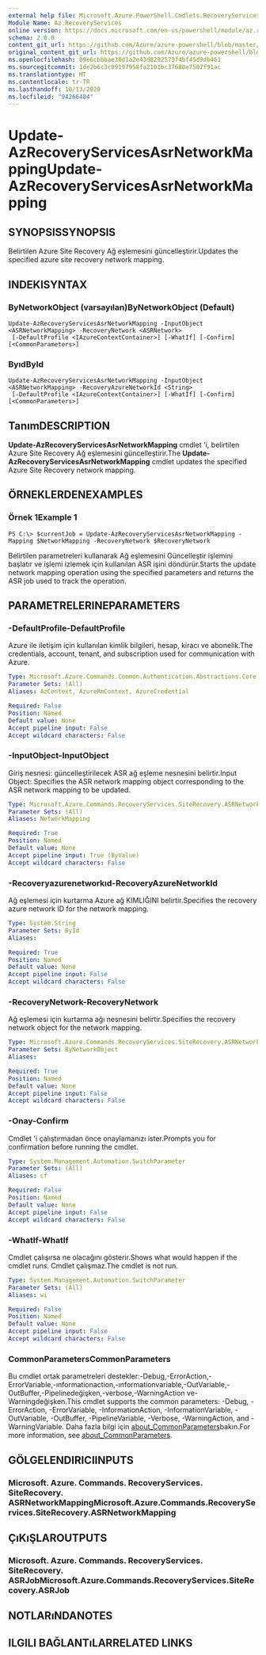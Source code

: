 ```yaml
---
external help file: Microsoft.Azure.PowerShell.Cmdlets.RecoveryServices.SiteRecovery.dll-Help.xml
Module Name: Az.RecoveryServices
online version: https://docs.microsoft.com/en-us/powershell/module/az.recoveryservices/update-azrecoveryservicesasrnetworkmapping
schema: 2.0.0
content_git_url: https://github.com/Azure/azure-powershell/blob/master/src/RecoveryServices/RecoveryServices/help/Update-AzRecoveryServicesAsrNetworkMapping.md
original_content_git_url: https://github.com/Azure/azure-powershell/blob/master/src/RecoveryServices/RecoveryServices/help/Update-AzRecoveryServicesAsrNetworkMapping.md
ms.openlocfilehash: 09e6cbbbae30d1a2e43d8292573f4bf45d9db461
ms.sourcegitcommit: 1de2b6c3c99197958fa2101bc37680e7507f91ac
ms.translationtype: MT
ms.contentlocale: tr-TR
ms.lasthandoff: 10/13/2020
ms.locfileid: "94266484"
---
```

# <span data-ttu-id="227f6-101">Update-AzRecoveryServicesAsrNetworkMapping</span><span class="sxs-lookup"><span data-stu-id="227f6-101">Update-AzRecoveryServicesAsrNetworkMapping</span></span>

## <span data-ttu-id="227f6-102">SYNOPSIS</span><span class="sxs-lookup"><span data-stu-id="227f6-102">SYNOPSIS</span></span>
<span data-ttu-id="227f6-103">Belirtilen Azure Site Recovery Ağ eşlemesini güncelleştirir.</span><span class="sxs-lookup"><span data-stu-id="227f6-103">Updates the specified azure site recovery network mapping.</span></span>

## <span data-ttu-id="227f6-104">INDEKI</span><span class="sxs-lookup"><span data-stu-id="227f6-104">SYNTAX</span></span>

### <span data-ttu-id="227f6-105">ByNetworkObject (varsayılan)</span><span class="sxs-lookup"><span data-stu-id="227f6-105">ByNetworkObject (Default)</span></span>
```
Update-AzRecoveryServicesAsrNetworkMapping -InputObject <ASRNetworkMapping> -RecoveryNetwork <ASRNetwork>
 [-DefaultProfile <IAzureContextContainer>] [-WhatIf] [-Confirm] [<CommonParameters>]
```

### <span data-ttu-id="227f6-106">Byıd</span><span class="sxs-lookup"><span data-stu-id="227f6-106">ById</span></span>
```
Update-AzRecoveryServicesAsrNetworkMapping -InputObject <ASRNetworkMapping> -RecoveryAzureNetworkId <String>
 [-DefaultProfile <IAzureContextContainer>] [-WhatIf] [-Confirm] [<CommonParameters>]
```

## <span data-ttu-id="227f6-107">Tanım</span><span class="sxs-lookup"><span data-stu-id="227f6-107">DESCRIPTION</span></span>
<span data-ttu-id="227f6-108">**Update-AzRecoveryServicesAsrNetworkMapping** cmdlet 'i, belirtilen Azure Site Recovery Ağ eşlemesini güncelleştirir.</span><span class="sxs-lookup"><span data-stu-id="227f6-108">The **Update-AzRecoveryServicesAsrNetworkMapping** cmdlet updates the specified Azure Site Recovery network mapping.</span></span>

## <span data-ttu-id="227f6-109">ÖRNEKLERDEN</span><span class="sxs-lookup"><span data-stu-id="227f6-109">EXAMPLES</span></span>

### <span data-ttu-id="227f6-110">Örnek 1</span><span class="sxs-lookup"><span data-stu-id="227f6-110">Example 1</span></span>
```
PS C:\> $currentJob = Update-AzRecoveryServicesAsrNetworkMapping -Mapping $NetworkMapping -RecoveryNetwork $RecoveryNetwork
```

<span data-ttu-id="227f6-111">Belirtilen parametreleri kullanarak Ağ eşlemesini Güncelleştir işlemini başlatır ve işlemi izlemek için kullanılan ASR işini döndürür.</span><span class="sxs-lookup"><span data-stu-id="227f6-111">Starts the update network mapping operation using the specified parameters and returns the ASR job used to track the operation.</span></span>

## <span data-ttu-id="227f6-112">PARAMETRELERINE</span><span class="sxs-lookup"><span data-stu-id="227f6-112">PARAMETERS</span></span>

### <span data-ttu-id="227f6-113">-DefaultProfile</span><span class="sxs-lookup"><span data-stu-id="227f6-113">-DefaultProfile</span></span>
<span data-ttu-id="227f6-114">Azure ile iletişim için kullanılan kimlik bilgileri, hesap, kiracı ve abonelik.</span><span class="sxs-lookup"><span data-stu-id="227f6-114">The credentials, account, tenant, and subscription used for communication with Azure.</span></span>


```yaml
Type: Microsoft.Azure.Commands.Common.Authentication.Abstractions.Core.IAzureContextContainer
Parameter Sets: (All)
Aliases: AzContext, AzureRmContext, AzureCredential

Required: False
Position: Named
Default value: None
Accept pipeline input: False
Accept wildcard characters: False
```

### <span data-ttu-id="227f6-115">-InputObject</span><span class="sxs-lookup"><span data-stu-id="227f6-115">-InputObject</span></span>
<span data-ttu-id="227f6-116">Giriş nesnesi: güncelleştirilecek ASR ağ eşleme nesnesini belirtir.</span><span class="sxs-lookup"><span data-stu-id="227f6-116">Input Object: Specifies the ASR network mapping object corresponding to the ASR network mapping to be updated.</span></span>

```yaml
Type: Microsoft.Azure.Commands.RecoveryServices.SiteRecovery.ASRNetworkMapping
Parameter Sets: (All)
Aliases: NetworkMapping

Required: True
Position: Named
Default value: None
Accept pipeline input: True (ByValue)
Accept wildcard characters: False
```

### <span data-ttu-id="227f6-117">-Recoveryazurenetworkıd</span><span class="sxs-lookup"><span data-stu-id="227f6-117">-RecoveryAzureNetworkId</span></span>
<span data-ttu-id="227f6-118">Ağ eşlemesi için kurtarma Azure ağ KIMLIĞINI belirtir.</span><span class="sxs-lookup"><span data-stu-id="227f6-118">Specifies the recovery azure network ID for the network mapping.</span></span>

```yaml
Type: System.String
Parameter Sets: ById
Aliases:

Required: True
Position: Named
Default value: None
Accept pipeline input: False
Accept wildcard characters: False
```

### <span data-ttu-id="227f6-119">-RecoveryNetwork</span><span class="sxs-lookup"><span data-stu-id="227f6-119">-RecoveryNetwork</span></span>
<span data-ttu-id="227f6-120">Ağ eşlemesi için kurtarma ağı nesnesini belirtir.</span><span class="sxs-lookup"><span data-stu-id="227f6-120">Specifies the recovery network object for the network mapping.</span></span>

```yaml
Type: Microsoft.Azure.Commands.RecoveryServices.SiteRecovery.ASRNetwork
Parameter Sets: ByNetworkObject
Aliases:

Required: True
Position: Named
Default value: None
Accept pipeline input: False
Accept wildcard characters: False
```

### <span data-ttu-id="227f6-121">-Onay</span><span class="sxs-lookup"><span data-stu-id="227f6-121">-Confirm</span></span>
<span data-ttu-id="227f6-122">Cmdlet 'i çalıştırmadan önce onaylamanızı ister.</span><span class="sxs-lookup"><span data-stu-id="227f6-122">Prompts you for confirmation before running the cmdlet.</span></span>

```yaml
Type: System.Management.Automation.SwitchParameter
Parameter Sets: (All)
Aliases: cf

Required: False
Position: Named
Default value: None
Accept pipeline input: False
Accept wildcard characters: False
```

### <span data-ttu-id="227f6-123">-WhatIf</span><span class="sxs-lookup"><span data-stu-id="227f6-123">-WhatIf</span></span>
<span data-ttu-id="227f6-124">Cmdlet çalışırsa ne olacağını gösterir.</span><span class="sxs-lookup"><span data-stu-id="227f6-124">Shows what would happen if the cmdlet runs.</span></span> <span data-ttu-id="227f6-125">Cmdlet çalışmaz.</span><span class="sxs-lookup"><span data-stu-id="227f6-125">The cmdlet is not run.</span></span>

```yaml
Type: System.Management.Automation.SwitchParameter
Parameter Sets: (All)
Aliases: wi

Required: False
Position: Named
Default value: None
Accept pipeline input: False
Accept wildcard characters: False
```

### <span data-ttu-id="227f6-126">CommonParameters</span><span class="sxs-lookup"><span data-stu-id="227f6-126">CommonParameters</span></span>
<span data-ttu-id="227f6-127">Bu cmdlet ortak parametreleri destekler:-Debug,-ErrorAction,-ErrorVariable,-ınformationaction,-ınformationvariable,-OutVariable,-OutBuffer,-Pipelinedeğişken,-verbose,-WarningAction ve-Warningdeğişken.</span><span class="sxs-lookup"><span data-stu-id="227f6-127">This cmdlet supports the common parameters: -Debug, -ErrorAction, -ErrorVariable, -InformationAction, -InformationVariable, -OutVariable, -OutBuffer, -PipelineVariable, -Verbose, -WarningAction, and -WarningVariable.</span></span> <span data-ttu-id="227f6-128">Daha fazla bilgi için [about_CommonParameters](http://go.microsoft.com/fwlink/?LinkID=113216)bakın.</span><span class="sxs-lookup"><span data-stu-id="227f6-128">For more information, see [about_CommonParameters](http://go.microsoft.com/fwlink/?LinkID=113216).</span></span>

## <span data-ttu-id="227f6-129">GÖLGELENDIRICI</span><span class="sxs-lookup"><span data-stu-id="227f6-129">INPUTS</span></span>

### <span data-ttu-id="227f6-130">Microsoft. Azure. Commands. RecoveryServices. SiteRecovery. ASRNetworkMapping</span><span class="sxs-lookup"><span data-stu-id="227f6-130">Microsoft.Azure.Commands.RecoveryServices.SiteRecovery.ASRNetworkMapping</span></span>

## <span data-ttu-id="227f6-131">ÇıKıŞLAR</span><span class="sxs-lookup"><span data-stu-id="227f6-131">OUTPUTS</span></span>

### <span data-ttu-id="227f6-132">Microsoft. Azure. Commands. RecoveryServices. SiteRecovery. ASRJob</span><span class="sxs-lookup"><span data-stu-id="227f6-132">Microsoft.Azure.Commands.RecoveryServices.SiteRecovery.ASRJob</span></span>

## <span data-ttu-id="227f6-133">NOTLARıNDA</span><span class="sxs-lookup"><span data-stu-id="227f6-133">NOTES</span></span>

## <span data-ttu-id="227f6-134">ILGILI BAĞLANTıLAR</span><span class="sxs-lookup"><span data-stu-id="227f6-134">RELATED LINKS</span></span>
